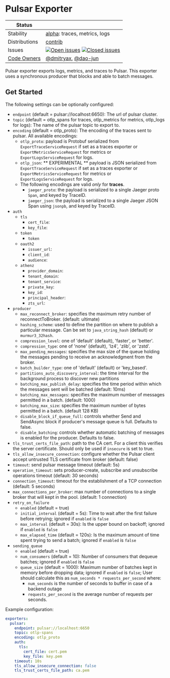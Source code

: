 # Pulsar Exporter

<!-- status autogenerated section -->
| Status        |           |
| ------------- |-----------|
| Stability     | [alpha]: traces, metrics, logs   |
| Distributions | [contrib] |
| Issues        | [![Open issues](https://img.shields.io/github/issues-search/open-telemetry/opentelemetry-collector-contrib?query=is%3Aissue%20is%3Aopen%20label%3Aexporter%2Fpulsar%20&label=open&color=orange&logo=opentelemetry)](https://github.com/open-telemetry/opentelemetry-collector-contrib/issues?q=is%3Aopen+is%3Aissue+label%3Aexporter%2Fpulsar) [![Closed issues](https://img.shields.io/github/issues-search/open-telemetry/opentelemetry-collector-contrib?query=is%3Aissue%20is%3Aclosed%20label%3Aexporter%2Fpulsar%20&label=closed&color=blue&logo=opentelemetry)](https://github.com/open-telemetry/opentelemetry-collector-contrib/issues?q=is%3Aclosed+is%3Aissue+label%3Aexporter%2Fpulsar) |
| [Code Owners](https://github.com/open-telemetry/opentelemetry-collector-contrib/blob/main/CONTRIBUTING.md#becoming-a-code-owner)    | [@dmitryax](https://www.github.com/dmitryax), [@dao-jun](https://www.github.com/dao-jun) |

[alpha]: https://github.com/open-telemetry/opentelemetry-collector/blob/main/docs/component-stability.md#alpha
[contrib]: https://github.com/open-telemetry/opentelemetry-collector-releases/tree/main/distributions/otelcol-contrib
<!-- end autogenerated section -->

Pulsar exporter exports logs, metrics, and traces to Pulsar. This exporter uses a synchronous producer
that blocks and able to batch messages.

## Get Started

The following settings can be optionally configured:
- `endpoint` (default = pulsar://localhost:6650): The url of pulsar cluster.
- `topic` (default = otlp_spans for traces, otlp_metrics for metrics, otlp_logs for logs): The name of the pulsar topic to export to.
- `encoding` (default = otlp_proto): The encoding of the traces sent to pulsar. All available encodings:
    - `otlp_proto`: payload is Protobuf serialized from `ExportTraceServiceRequest` if set as a traces exporter or `ExportMetricsServiceRequest` for metrics or `ExportLogsServiceRequest` for logs.
    - `otlp_json`:  ** EXPERIMENTAL ** payload is JSON serialized from `ExportTraceServiceRequest` if set as a traces exporter or `ExportMetricsServiceRequest` for metrics or `ExportLogsServiceRequest` for logs.
    - The following encodings are valid *only* for **traces**.
        - `jaeger_proto`: the payload is serialized to a single Jaeger proto `Span`, and keyed by TraceID.
        - `jaeger_json`: the payload is serialized to a single Jaeger JSON Span using `jsonpb`, and keyed by TraceID.
- `auth`
    - `tls`
        - `cert_file`:
        - `key_file`:
    - `token`
        - `token`
    - `oauth2`
        - `issuer_url`:
        - `client_id`:
        - `audience`:
    - `athenz`
        - `provider_domain`:
        - `tenant_domain`:
        - `tenant_service`:
        - `private_key`:
        - `key_id`:
        - `principal_header`:
        - `zts_url`:
- `producer`
    - `max_reconnect_broker`: specifies the maximum retry number of reconnectToBroker. (default: ultimate)
    - `hashing_scheme`: used to define the partition on where to publish a particular message. Can be set to `java_string_hash` (default) or `murmur3_32hash`. 
    - `compression_level`: one of 'default' (default), 'faster', or 'better'.
    - `compression_type`: one of 'none' (default), 'lz4', 'zlib', or 'zstd'.
    - `max_pending_messages`: specifies the max size of the queue holding the messages pending to receive an acknowledgment from the broker.
    - `batch_builder_type`: one of 'default' (default) or 'key_based'.
    - `partitions_auto_discovery_interval`: the time interval for the background process to discover new partitions
    - `batching_max_publish_delay`: specifies the time period within which the messages sent will be batched (default: 10ms)
    - `batching_max_messages`: specifies the maximum number of messages permitted in a batch. (default: 1000)
    - `batching_max_size`: specifies the maximum number of bytes permitted in a batch. (default 128 KB)
    - `disable_block_if_queue_full`: controls whether Send and SendAsync block if producer's message queue is full. Defaults to false.
    - `disable_batching`: controls whether automatic batching of messages is enabled for the producer. Defaults to false.
- `tls_trust_certs_file_path`: path to the CA cert. For a client this verifies the server certificate. Should
  only be used if `insecure` is set to true.
- `tls_allow_insecure_connection`: configure whether the Pulsar client accept untrusted TLS certificate from broker (default: false)
- `timeout`: send pulsar message timeout (default: 5s)
- `operation_timeout`: sets producer-create, subscribe and unsubscribe operations timeout (default: 30 seconds)
- `connection_timeout`: timeout for the establishment of a TCP connection (default: 5 seconds)
- `max_connections_per_broker`: max number of connections to a single broker that will kept in the pool. (default: 1 connection)
- `retry_on_failure`
    - `enabled` (default = true)
    - `initial_interval` (default = 5s): Time to wait after the first failure before retrying; ignored if `enabled` is `false`
    - `max_interval` (default = 30s): Is the upper bound on backoff; ignored if `enabled` is `false`
    - `max_elapsed_time` (default = 120s): Is the maximum amount of time spent trying to send a batch; ignored if `enabled` is `false`
- `sending_queue`
    - `enabled` (default = true)
    - `num_consumers` (default = 10): Number of consumers that dequeue batches; ignored if `enabled` is `false`
    - `queue_size` (default = 1000): Maximum number of batches kept in memory before dropping data; ignored if `enabled` is `false`;
      User should calculate this as `num_seconds * requests_per_second` where:
        - `num_seconds` is the number of seconds to buffer in case of a backend outage
        - `requests_per_second` is the average number of requests per seconds.

Example configuration:
```yaml
exporters:
  pulsar:
    endpoint: pulsar://localhost:6650
    topic: otlp-spans
    encoding: otlp_proto
    auth:
      tls:
        cert_file: cert.pem
        key_file: key.pem
    timeout: 10s
    tls_allow_insecure_connection: false
    tls_trust_certs_file_path: ca.pem
```
